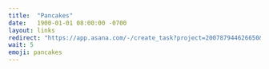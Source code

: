 ```yaml
---
title:  "Pancakes"
date:   1900-01-01 08:00:00 -0700
layout: links
redirect: "https://app.asana.com/-/create_task?project=200787944626650&name=pancakes&description=Added%20from%20shortlink"
wait: 5
emoji: pancakes
---
```



